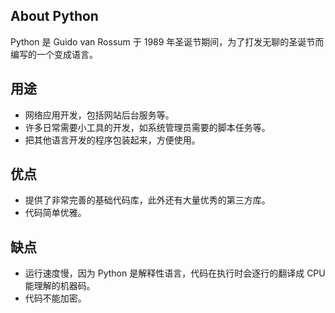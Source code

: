 ## About Python

Python 是 Guido van Rossum 于 1989 年圣诞节期间，为了打发无聊的圣诞节而编写的一个变成语言。

## 用途

* 网络应用开发，包括网站后台服务等。
* 许多日常需要小工具的开发，如系统管理员需要的脚本任务等。
* 把其他语言开发的程序包装起来，方便使用。

## 优点

* 提供了非常完善的基础代码库，此外还有大量优秀的第三方库。
* 代码简单优雅。

## 缺点

* 运行速度慢，因为 Python 是解释性语言，代码在执行时会逐行的翻译成 CPU 能理解的机器码。
* 代码不能加密。